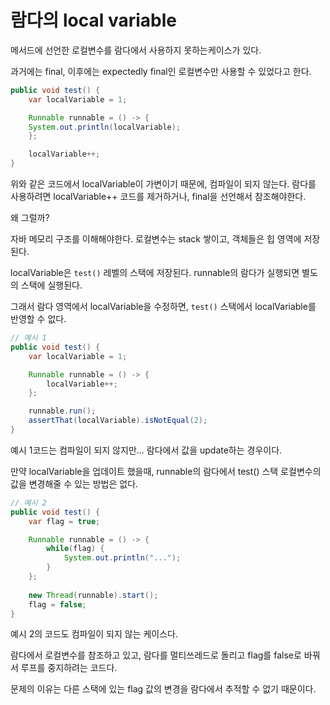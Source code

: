 # 람다의 local variable

메서드에 선언한 로컬변수를 람다에서 사용하지 못하는케이스가 있다.

과거에는 final, 이후에는 expectedly final인 로컬변수만 사용할 수 있었다고 한다.

```java
public void test() {
    var localVariable = 1;

    Runnable runnable = () -> {
    System.out.println(localVariable);
    };

    localVariable++;
}
```

위와 같은 코드에서 localVariable이 가변이기 때문에, 컴파일이 되지 않는다.
람다를 사용하려면 localVariable++ 코드를 제거하거나, final을 선언해서 참조해야한다.


왜 그럴까?

자바 메모리 구조를 이해해야한다. 로컬변수는 stack 쌓이고, 객체들은 힙 영역에 저장된다.

localVariable은 `test()` 레벨의 스택에 저장된다. runnable의 람다가 실행되면 별도의 스택에 실행된다.

그래서 람다 영역에서 localVariable을 수정하면, `test()` 스택에서 localVariable를 반영할 수 없다.

```java
// 예시 1
public void test() {
    var localVariable = 1;

    Runnable runnable = () -> {
        localVariable++;
    };

    runnable.run();
    assertThat(localVariable).isNotEqual(2);
}
```

예시 1코드는 컴파일이 되지 않지만... 람다에서 값을 update하는 경우이다. 

만약 localVariable을 업데이트 했을때, runnable의 람다에서 test() 스택 로컬변수의 값을 변경해줄 수 있는 방법은 없다.


```java
// 예시 2
public void test() {
    var flag = true;

    Runnable runnable = () -> {
        while(flag) {
            System.out.println("...");
        }
    };
    
    new Thread(runnable).start();
    flag = false;
}
```

예시 2의 코드도 컴파일이 되지 않는 케이스다.

람다에서 로컬변수를 참조하고 있고, 람다를 멀티쓰레드로 돌리고 flag를 false로 바꿔서 루프를 중지하려는 코드다.

문제의 이유는 다른 스택에 있는 flag 값의 변경을 람다에서 추적할 수 없기 때문이다.